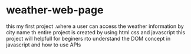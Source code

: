 # weather-web-page
this my first project .where a user can access the weather information by city name
th entire project is created by using html css and javascript 
this project will helpfull for beginers rto understand the DOM concept in javascript 
and  how to use APIs
